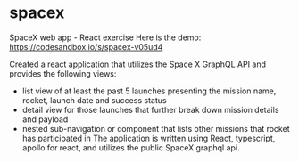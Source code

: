 # spacex
SpaceX web app - React exercise
Here is the demo: https://codesandbox.io/s/spacex-v05ud4

Created a react application that utilizes the Space X GraphQL API and provides the following views:
- list view of at least the past 5 launches presenting the mission name, rocket, launch date and success status
- detail view for those launches that further break down mission details and payload
- nested sub-navigation or component that lists other missions that rocket has participated in
The application is written using React, typescript, apollo for react, and utilizes the public SpaceX graphql api.
